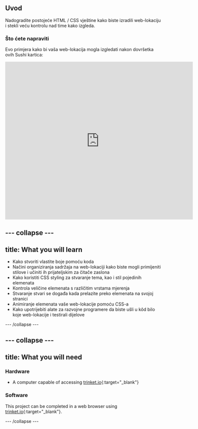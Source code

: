 ## Uvod

Nadogradite postojeće HTML / CSS vještine kako biste izradili web-lokaciju i stekli veću kontrolu nad time kako izgleda.

### Što ćete napraviti

Evo primjera kako bi vaša web-lokacija mogla izgledati nakon dovršetka ovih Sushi kartica:

<div class="trinket">
  <iframe src="https://trinket.io/embed/html/0e7f7e6713?outputOnly=true&start=result" width="600" height="505" frameborder="0" marginwidth="0" marginheight="0" allowfullscreen>
  </iframe>
</div>

## \--- collapse \---

## title: What you will learn

+ Kako stvoriti vlastite boje pomoću koda
+ Načini organiziranja sadržaja na web-lokaciji kako biste mogli primijeniti stilove i učiniti ih prijateljskim za čitače zaslona
+ Kako koristiti CSS styling za stvaranje tema, kao i stil pojedinih elemenata
+ Kontrola veličine elemenata s različitim vrstama mjerenja
+ Stvaranje stvari se događa kada prelazite preko elemenata na svojoj stranici
+ Animiranje elemenata vaše web-lokacije pomoću CSS-a
+ Kako upotrijebiti alate za razvojne programere da biste ušli u kôd bilo koje web-lokacije i testirali dijelove

\--- /collapse \---

## \--- collapse \---

## title: What you will need

### Hardware

+ A computer capable of accessing [trinket.io](https://trinket.io){:target="_blank"}

### Software

This project can be completed in a web browser using [trinket.io](https://trinket.io){:target="_blank"}.

\--- /collapse \---